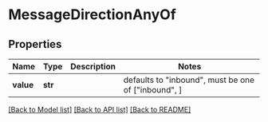 # MessageDirectionAnyOf


## Properties
Name | Type | Description | Notes
------------ | ------------- | ------------- | -------------
**value** | **str** |  | defaults to "inbound",  must be one of ["inbound", ]

[[Back to Model list]](../README.md#documentation-for-models) [[Back to API list]](../README.md#documentation-for-api-endpoints) [[Back to README]](../README.md)


